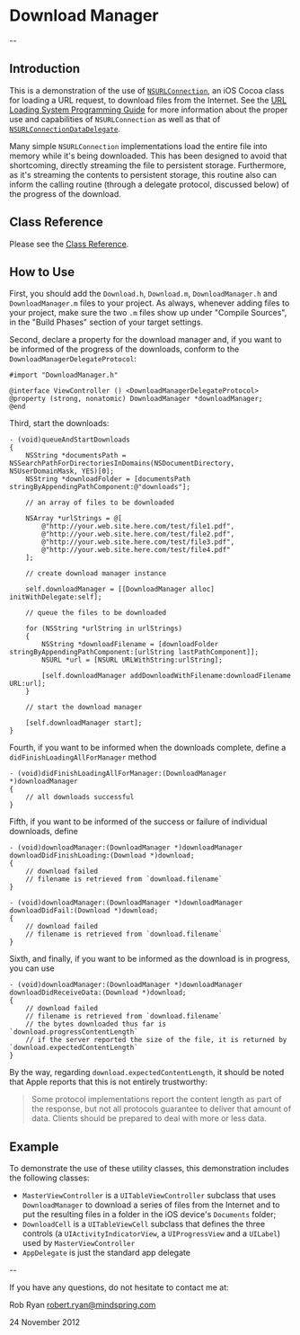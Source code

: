 # Download Manager

--

## Introduction

This is a demonstration of the use of [`NSURLConnection`](https://developer.apple.com/library/ios/#documentation/Cocoa/Reference/Foundation/Classes/NSURLConnection_Class/Reference/Reference.html), an iOS Cocoa class for loading a URL request, to download files from the Internet. See the [URL Loading System Programming Guide](https://developer.apple.com/library/ios/#documentation/Cocoa/Conceptual/URLLoadingSystem/URLLoadingSystem.html#//apple_ref/doc/uid/10000165i) for more information about the proper use and capabilities of `NSURLConnection` as well as that of [`NSURLConnectionDataDelegate`](http://developer.apple.com/library/ios/#documentation/Foundation/Reference/NSURLConnectionDataDelegate_protocol/Reference/Reference.html).

Many simple `NSURLConnection` implementations load the entire file into memory while it's being downloaded. This has been designed to avoid that shortcoming, directly streaming the file to persistent storage. Furthermore, as it's streaming the contents to persistent storage, this routine also can inform the calling routine (through a delegate protocol, discussed below) of the progress of the download.

## Class Reference

Please see the [Class Reference](http://robertmryan.github.com/download-manager).

## How to Use

First, you should add the `Download.h`, `Download.m`, `DownloadManager.h` and `DownloadManager.m` files to your project. As always, whenever adding files to your project, make sure the two `.m` files show up under "Compile Sources", in the "Build Phases" section of your target settings.

Second, declare a property for the download manager and, if you want to be informed of the progress of the downloads, conform to the `DownloadManagerDelegateProtocol`:

    #import "DownloadManager.h"

    @interface ViewController () <DownloadManagerDelegateProtocol>
    @property (strong, nonatomic) DownloadManager *downloadManager;
    @end

Third, start the downloads:

    - (void)queueAndStartDownloads
    {
        NSString *documentsPath = NSSearchPathForDirectoriesInDomains(NSDocumentDirectory, NSUserDomainMask, YES)[0];
        NSString *downloadFolder = [documentsPath stringByAppendingPathComponent:@"downloads"];
            
        // an array of files to be downloaded
        
        NSArray *urlStrings = @[
            @"http://your.web.site.here.com/test/file1.pdf",
            @"http://your.web.site.here.com/test/file2.pdf",
            @"http://your.web.site.here.com/test/file3.pdf",
            @"http://your.web.site.here.com/test/file4.pdf"
        ];
        
        // create download manager instance
        
        self.downloadManager = [[DownloadManager alloc] initWithDelegate:self];
        
        // queue the files to be downloaded
        
        for (NSString *urlString in urlStrings)
        {
            NSString *downloadFilename = [downloadFolder stringByAppendingPathComponent:[urlString lastPathComponent]];
            NSURL *url = [NSURL URLWithString:urlString];
            
            [self.downloadManager addDownloadWithFilename:downloadFilename URL:url];
        }

        // start the download manager
                
        [self.downloadManager start];
    }

Fourth, if you want to be informed when the downloads complete, define a `didFinishLoadingAllForManager` method

    - (void)didFinishLoadingAllForManager:(DownloadManager *)downloadManager
    {
        // all downloads successful
    }

Fifth, if you want to be informed of the success or failure of individual downloads, define

    - (void)downloadManager:(DownloadManager *)downloadManager downloadDidFinishLoading:(Download *)download;
    {
        // download failed
        // filename is retrieved from `download.filename`
    }

    - (void)downloadManager:(DownloadManager *)downloadManager downloadDidFail:(Download *)download;
    {
        // download failed
        // filename is retrieved from `download.filename`
    }
    
Sixth, and finally, if you want to be informed as the download is in progress, you can use

    - (void)downloadManager:(DownloadManager *)downloadManager downloadDidReceiveData:(Download *)download;
    {
        // download failed
        // filename is retrieved from `download.filename`
        // the bytes downloaded thus far is `download.progressContentLength`
        // if the server reported the size of the file, it is returned by `download.expectedContentLength`
    }

By the way, regarding `download.expectedContentLength`, it should be noted that Apple reports that this is not entirely trustworthy:

> Some protocol implementations report the content length as part of the response, but not all protocols guarantee to deliver that amount of data. Clients should be prepared to deal with more or less data.

## Example

To demonstrate the use of these utility classes, this demonstration includes the following classes:

- `MasterViewController` is a `UITableViewController` subclass that uses `DownloadManager` to download a series of files from the Internet and to put the resulting files in a folder in the iOS device's `Documents` folder;
- `DownloadCell` is a `UITableViewCell` subclass that defines the three controls (a `UIActivityIndicatorView`, a `UIProgressView` and a `UILabel`) used by `MasterViewController`
- `AppDelegate` is just the standard app delegate

--

If you have any questions, do not hesitate to contact me at:

Rob Ryan
robert.ryan@mindspring.com

24 November 2012

